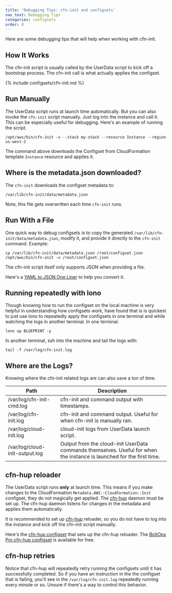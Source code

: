 ```yaml
---
title: 'Debugging Tips: cfn-init and configsets'
nav_text: Debugging Tips
categories: configsets
order: 8
---
```


Here are some debugging tips that will help when working with cfn-init.

## How It Works

The cfn-init script is usually called by the UserData script to kick off a bootstrap process.  The cfn-init call is what actually applies the configset.

{% include configsets/cfn-init.md %}

## Run Manually

The UserData script runs at launch time automatically.  But you can also invoke the `cfn-init` script manually. Just log into the instance and call it.  This can be especially useful for debugging. Here's an example of running the script.

    /opt/aws/bin/cfn-init -v --stack my-stack --resource Instance --region us-west-2

The command above downloads the Configset from CloudFormation template `Instance` resource and applies it.

## Where is the metadata.json downloaded?

The `cfn-init` downloads the configset metadata to:

    /var/lib/cfn-init/data/metadata.json

Note, this file gets overwritten each time `cfn-init` runs.

## Run With a File

One quick way to debug configsets is to copy the generated `/var/lib/cfn-init/data/metadata.json`, modify it, and provide it directly to the `cfn-init` command. Example:

    cp /var/lib/cfn-init/data/metadata.json /root/configset.json
    /opt/aws/bin/cfn-init -v /root/configset.json

The cfn-init script itself only supports JSON when providing a file.

Here's a [YAML to JSON One Liner](https://blog.boltops.com/2017/09/16/json-to-yaml-one-liner) to help you convert it.

## Running repeatedly with lono

Though knowing how to run the configset on the local machine is very helpful in understanding how configsets work, have found that is is quickest to just use lono to repeatedly apply the configsets in one terminal and while watching the logs in another terminal. In one terminal:

    lono up BLUEPRINT -y

In another terminal, ssh into the machine and tail the logs with:

    tail -f /var/log/cfn-init.log

## Where are the Logs?

Knowing where the cfn-init related logs are can also save a ton of time.

Path | Description
--- | ---
/var/log/cfn-init-cmd.log | cfn-init and command output with timestamps.
/var/log/cfn-init.log | cfn-init and command output. Useful for when cfn-init is manually ran.
/var/log/cloud-init.log | cloud-init logs from UserData launch script.
/var/log/cloud-init-output.log | Output from the cloud-init UserData commands themselves. Useful for when the instance is launched for the first time.

## cfn-hup reloader

The UserData script runs **only** at launch time.  This means if you make changes to the CloudFormation `Metadata.AWS::CloudFormation::Init` configset, they do not magically get applied.  The [cfn-hup](https://docs.aws.amazon.com/AWSCloudFormation/latest/UserGuide/cfn-hup.html) daemon must be set up. The cfn-hup daemon listens for changes in the metadata and applies them automatically.

It is recommended to set up [cfn-hup](https://docs.aws.amazon.com/AWSCloudFormation/latest/UserGuide/cfn-hup.html) reloader, so you do not have to log into the instance and kick off the cfn-init script manually.

Here's the [cfn-hup configset](https://github.com/boltopspro/cfn-hup/blob/master/lib/configset.yml) that sets up the cfn-hup reloader.  The [BoltOps Pro cfn-hup configset](https://github.com/boltopspro/cfn-hup) is available for free.

## cfn-hup retries

Notice that cfn-hup will repeatedly retry running the configsets until it has successfully completed. So if you have an instruction in the the configset that is failing, you'll see in the `/var/log/cfn-init.log` repeatedly running every minute or so. Unsure if there's a way to control this behavior.


